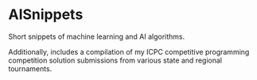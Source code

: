# AISnippets
Short snippets of machine learning and AI algorithms.

Additionally, includes a compilation of my ICPC competitive programming competition solution submissions
from various state and regional tournaments.
